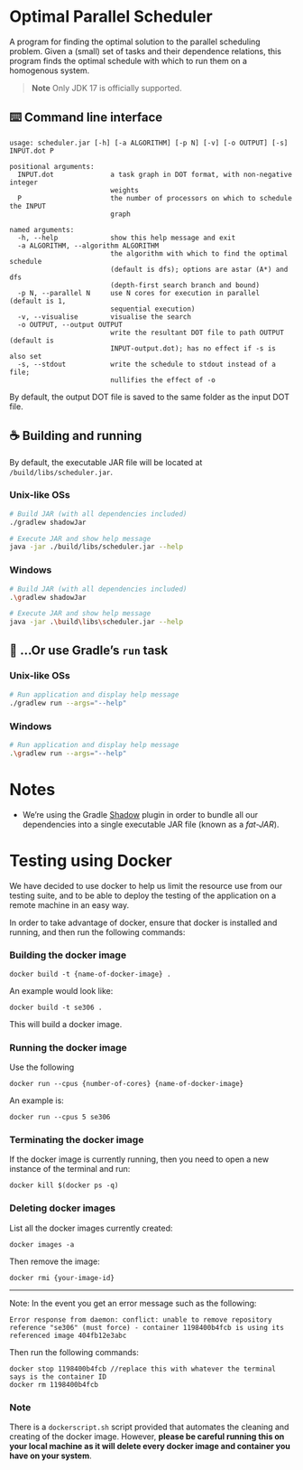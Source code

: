 # Optimal Parallel Scheduler

A program for finding the optimal solution to the parallel scheduling problem. Given a (small) set
of tasks and their dependence relations, this program finds the optimal schedule with which to run
them on a homogenous system.

> **Note**
> Only JDK 17 is officially supported.

## ⌨️ Command line interface

```
usage: scheduler.jar [-h] [-a ALGORITHM] [-p N] [-v] [-o OUTPUT] [-s] INPUT.dot P
```

```
positional arguments:
  INPUT.dot              a task graph in DOT format, with non-negative integer
                         weights
  P                      the number of processors on which to schedule the INPUT
                         graph

named arguments:
  -h, --help             show this help message and exit
  -a ALGORITHM, --algorithm ALGORITHM
                         the algorithm with which to find the optimal schedule
                         (default is dfs); options are astar (A*) and dfs
                         (depth-first search branch and bound)
  -p N, --parallel N     use N cores for execution in parallel (default is 1,
                         sequential execution)
  -v, --visualise        visualise the search
  -o OUTPUT, --output OUTPUT
                         write the resultant DOT file to path OUTPUT (default is
                         INPUT-output.dot); has no effect if -s is also set
  -s, --stdout           write the schedule to stdout instead of a file;
                         nullifies the effect of -o
```

By default, the output DOT file is saved to the same folder as the input DOT file.

## ☕ Building and running

By default, the executable JAR file will be located at `/build/libs/scheduler.jar`.

### Unix-like OSs

```sh
# Build JAR (with all dependencies included)
./gradlew shadowJar

# Execute JAR and show help message
java -jar ./build/libs/scheduler.jar --help
```

### Windows

```sh
# Build JAR (with all dependencies included)
.\gradlew shadowJar

# Execute JAR and show help message
java -jar .\build\libs\scheduler.jar --help
```

## 🐘 …Or use Gradle’s `run` task

### Unix-like OSs

```sh
# Run application and display help message
./gradlew run --args="--help"
```

### Windows

```sh
# Run application and display help message
.\gradlew run --args="--help"
```

# Notes

- We’re using the Gradle [Shadow](https://imperceptiblethoughts.com/shadow) plugin in order to
  bundle all our dependencies into a single executable JAR file (known as a *fat-JAR*).

# Testing using Docker

We have decided to use docker to help us limit the resource use from our testing suite, and to be
able to deploy the testing of the application on a remote machine in an easy way.

In order to take advantage of docker, ensure that docker is installed and running, and then run the
following commands:

### Building the docker image

```
docker build -t {name-of-docker-image} .
```

An example would look like:

```
docker build -t se306 .
```

This will build a docker image.

### Running the docker image

Use the following

```
docker run --cpus {number-of-cores} {name-of-docker-image}
```

An example is:

```
docker run --cpus 5 se306
```

### Terminating the docker image

If the docker image is currently running, then you need to open a new instance of the terminal and
run:

```
docker kill $(docker ps -q)
```

### Deleting docker images

List all the docker images currently created:

```
docker images -a
```

Then remove the image:

```
docker rmi {your-image-id}
```

---

Note: In the event you get an error message such as the following:

```
Error response from daemon: conflict: unable to remove repository reference "se306" (must force) - container 1198400b4fcb is using its referenced image 404fb12e3abc
```

Then run the following commands:

```
docker stop 1198400b4fcb //replace this with whatever the terminal says is the container ID
docker rm 1198400b4fcb
```

### Note

There is a `dockerscript.sh` script provided that automates the cleaning and creating of the docker
image. However, **please be careful running this on your local machine as it will delete every
docker image and container you have on your system**.
